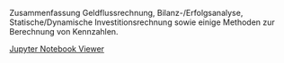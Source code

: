 Zusammenfassung Geldflussrechnung, Bilanz-/Erfolgsanalyse, Statische/Dynamische Investitionsrechnung sowie einige Methoden zur Berechnung von Kennzahlen.

[Jupyter Notebook Viewer](https://nbviewer.jupyter.org/github/mikenoethiger/rechnungswesen/blob/master/rechnungswesen.ipynb)
